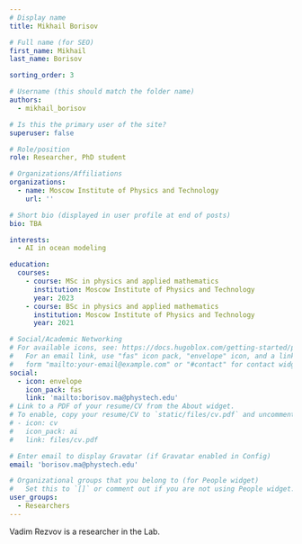 ```yaml
---
# Display name
title: Mikhail Borisov

# Full name (for SEO)
first_name: Mikhail
last_name: Borisov

sorting_order: 3

# Username (this should match the folder name)
authors:
  - mikhail_borisov

# Is this the primary user of the site?
superuser: false

# Role/position
role: Researcher, PhD student

# Organizations/Affiliations
organizations:
  - name: Moscow Institute of Physics and Technology
    url: ''

# Short bio (displayed in user profile at end of posts)
bio: TBA

interests:
  - AI in ocean modeling

education:
  courses:
    - course: MSc in physics and applied mathematics
      institution: Moscow Institute of Physics and Technology
      year: 2023
    - course: BSc in physics and applied mathematics
      institution: Moscow Institute of Physics and Technology
      year: 2021

# Social/Academic Networking
# For available icons, see: https://docs.hugoblox.com/getting-started/page-builder/#icons
#   For an email link, use "fas" icon pack, "envelope" icon, and a link in the
#   form "mailto:your-email@example.com" or "#contact" for contact widget.
social:
  - icon: envelope
    icon_pack: fas
    link: 'mailto:borisov.ma@phystech.edu'
# Link to a PDF of your resume/CV from the About widget.
# To enable, copy your resume/CV to `static/files/cv.pdf` and uncomment the lines below.
# - icon: cv
#   icon_pack: ai
#   link: files/cv.pdf

# Enter email to display Gravatar (if Gravatar enabled in Config)
email: 'borisov.ma@phystech.edu'

# Organizational groups that you belong to (for People widget)
#   Set this to `[]` or comment out if you are not using People widget.
user_groups:
  - Researchers
---
```


Vadim Rezvov is a researcher in the Lab.